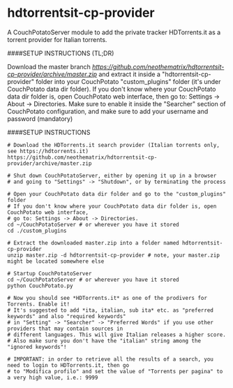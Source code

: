 hdtorrentsit-cp-provider
=======================

A CouchPotatoServer module to add the private tracker HDTorrents.it as a torrent provider for Italian torrents.

####SETUP INSTRUCTIONS (TL;DR)

Download the master branch *https://github.com/neothematrix/hdtorrentsit-cp-provider/archive/master.zip* and extract it
inside a "hdtorrentsit-cp-provider" folder into your CouchPotato "custom_plugins" folder (it's under CouchPotato data dir folder).
If you don't know where your CouchPotato data dir folder is, open CouchPotato web interface, then go to: Settings -> About -> Directories.
Make sure to enable it inside the "Searcher" section of CouchPotato configuration, and make sure to add your username and password (mandatory)

####SETUP INSTRUCTIONS

```
# Download the HDTorrents.it search provider (Italian torrents only, see https://hdtorrents.it)
https://github.com/neothematrix/hdtorrentsit-cp-provider/archive/master.zip

# Shut down CouchPotatoServer, either by opening it up in a browser 
# and going to "Settings" -> "Shutdown", or by terminating the process

# Open your CouchPotato data dir folder and go to the "custom_plugins" folder
# If you don't know where your CouchPotato data dir folder is, open CouchPotato web interface,
# go to: Settings -> About -> Directories.
cd ~/CouchPotatoServer # or wherever you have it stored
cd ./custom_plugins

# Extract the downloaded master.zip into a folder named hdtorrentsit-cp-provider
unzip master.zip -d hdtorrentsit-cp-provider # note, your master.zip might be located somewhere else

# Startup CouchPotatoServer
cd ~/CouchPotatoServer # or wherever you have it stored
python CouchPotato.py

# Now you should see *HDTorrents.it* as one of the prodivers for Torrents. Enable it!
# It's suggested to add *ita, italian, sub ita* etc. as "preferred keywords" and also "required keywords"
# in "Setting" -> "Searcher" -> "Preferred Words" if you use other providers that may contain sources in
# different languages. This will give Italian releases a higher score.
# Also make sure you don't have the "italian" string among the "ignored keywords"!

# IMPORTANT: in order to retrieve all the results of a search, you need to login to HDTorrents.it, then go
# to "Modifica profilo" and set the value of "Torrents per pagina" to a very high value, i.e.: 9999
```
